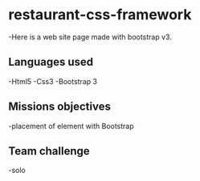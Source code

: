 # restaurant-css-framework
-Here is a web site page made with bootstrap v3.

## Languages used
-Html5
-Css3
-Bootstrap 3

## Missions objectives
-placement of element with Bootstrap

## Team challenge
-solo





